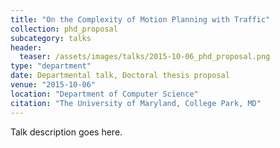 ```yaml
---
title: "On the Complexity of Motion Planning with Traffic"
collection: phd_proposal
subcategory: talks
header: 
  teaser: /assets/images/talks/2015-10-06_phd_proposal.png
type: "department"
date: Departmental talk, Doctoral thesis proposal
venue: "2015-10-06"
location: "Department of Computer Science"
citation: "The University of Maryland, College Park, MD"
---
```


Talk description goes here.